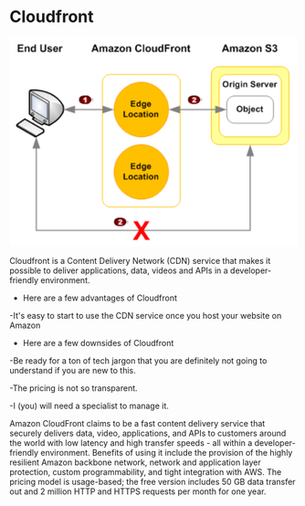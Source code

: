 # Cloudfront

![Cloudfront](../00_includes/AWS-13%20Files%2CApp%20Services%2CCDN%2CDNS%2CDatabase/Cloud-Front.PNG)

 Cloudfront is a Content Delivery Network (CDN) service that makes it possible to deliver applications, data, videos and APIs in a developer-friendly environment.

 - Here are a few advantages of Cloudfront

 -It's easy to start to use the CDN service once you host your website on Amazon

- Here are a few downsides of Cloudfront

-Be ready for a ton of tech jargon that you are definitely not going to understand if you are new to this.

-The pricing is not so transparent.

-I (you) will need a specialist to manage it.

Amazon CloudFront claims to be a fast content delivery service that securely delivers data, video, applications, and APIs to customers around the world with low latency and high transfer speeds - all within a developer-friendly environment. Benefits of using it include the provision of the highly resilient Amazon backbone network, network and application layer protection, custom programmability, and tight integration with AWS. The pricing model is usage-based; the free version includes 50 GB data transfer out and 2 million HTTP and HTTPS requests per month for one year.